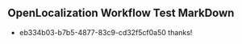 ## OpenLocalization Workflow Test MarkDown
* eb334b03-b7b5-4877-83c9-cd32f5cf0a50 
thanks!<!--HONumber=Mar16_HO3-->
